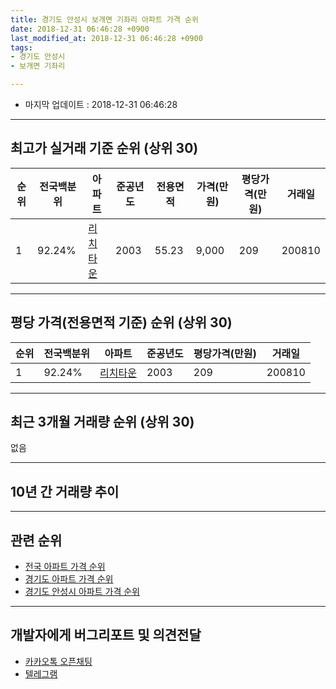 ```yaml
---
title: 경기도 안성시 보개면 기좌리 아파트 가격 순위
date: 2018-12-31 06:46:28 +0900
last_modified_at: 2018-12-31 06:46:28 +0900
tags:
- 경기도 안성시
- 보개면 기좌리

---
```


* 마지막 업데이트 : 2018-12-31 06:46:28

---

## 최고가 실거래 기준 순위 (상위 30)


|순위|전국백분위|아파트|준공년도|전용면적|가격(만원)|평당가격(만원)|거래일|
|---|---|---|---|---|---|---|---|
|1|92.24%|[리치타운](https://search.naver.com/search.naver?query=%EA%B2%BD%EA%B8%B0%EB%8F%84+%EC%95%88%EC%84%B1%EC%8B%9C+%EB%B3%B4%EA%B0%9C%EB%A9%B4+%EA%B8%B0%EC%A2%8C%EB%A6%AC+%EB%A6%AC%EC%B9%98%ED%83%80%EC%9A%B4)|2003|55.23|9,000|209|200810|


---

## 평당 가격(전용면적 기준) 순위 (상위 30)


|순위|전국백분위|아파트|준공년도|평당가격(만원)|거래일|
|---|---|---|---|---|---|
|1|92.24%|[리치타운](https://search.naver.com/search.naver?query=%EA%B2%BD%EA%B8%B0%EB%8F%84+%EC%95%88%EC%84%B1%EC%8B%9C+%EB%B3%B4%EA%B0%9C%EB%A9%B4+%EA%B8%B0%EC%A2%8C%EB%A6%AC+%EB%A6%AC%EC%B9%98%ED%83%80%EC%9A%B4)|2003|209|200810|


---

## 최근 3개월 거래량 순위 (상위 30)

없음

---

## 10년 간 거래량 추이


<div style="width:100%;">
    <canvas id="deal_progress" height="250"></canvas>
</div>

<script>
new Chart(document.getElementById("deal_progress"), {
    type: 'line',
    data: {
        labels: ['200812','200901','200902','200903','200904','200905','200906','200907','200908','200909','200910','200911','200912','201001','201002','201003','201004','201005','201006','201007','201008','201009','201010','201011','201012','201101','201102','201103','201104','201105','201106','201107','201108','201109','201110','201111','201112','201201','201202','201203','201204','201205','201206','201207','201208','201209','201210','201211','201212','201301','201302','201303','201304','201305','201306','201307','201308','201309','201310','201311','201312','201401','201402','201403','201404','201405','201406','201407','201408','201409','201410','201411','201412','201501','201502','201503','201504','201505','201506','201507','201508','201509','201510','201511','201512','201601','201602','201603','201604','201605','201606','201607','201608','201609','201610','201611','201612','201701','201702','201703','201704','201705','201706','201707','201708','201709','201710','201711','201712','201801','201802','201803','201804','201805','201806','201807','201808','201809','201810','201811','201812'],
        datasets: [{
            label: '실거래 수',
            pointRadius: 1,
            data: [1, 0, 0, 2, 2, 0, 1, 9, 7, 2, 1, 1, 0, 0, 2, 3, 0, 1, 2, 2, 0, 1, 4, 2, 0, 2, 0, 3, 0, 2, 3, 7, 2, 2, 4, 5, 3, 2, 1, 3, 4, 4, 3, 5, 1, 3, 2, 2, 1, 0, 1, 1, 2, 2, 1, 3, 2, 2, 2, 1, 1, 1, 2, 2, 0, 0, 4, 2, 2, 1, 3, 4, 2, 5, 2, 3, 1, 6, 0, 1, 2, 0, 5, 2, 4, 1, 1, 1, 1, 0, 2, 0, 0, 1, 2, 2, 0, 0, 0, 1, 2, 0, 0, 2, 3, 4, 2, 4, 1, 1, 1, 0, 1, 1, 3, 2, 1, 0, 0, 0, 0],
            borderColor: "rgba(255, 201, 14, 1)",
            backgroundColor: "rgba(255, 201, 14, 0.5)",
            fill: true,
        }]
    },
    options: {
        responsive: true,
        title: {
            display: true,
            text: '10년간 거래량 추이'
        },
        tooltips: {
            mode: 'index',
            intersect: false,
        },
        hover: {
            mode: 'nearest',
            intersect: true
        },
        scales: {
            xAxes: [{
                display: true,
                scaleLabel: {
                    display: true,
                    labelString: '년/월'
                }
            }],
            yAxes: [{
                display: true,
                ticks: {
                    suggestedMin: 0,
                },
                scaleLabel: {
                    display: true,
                    labelString: '실거래 수'
                }
            }]
        }
    }
});

</script>


---

## 관련 순위

- [전국 아파트 가격 순위](https://inasie.github.io/apt-ranking/전국)
- [경기도 아파트 가격 순위](https://inasie.github.io/apt-ranking/경기도)
- [경기도 안성시 아파트 가격 순위](https://inasie.github.io/apt-ranking/경기도-안성시)


---

## 개발자에게 버그리포트 및 의견전달

- [카카오톡 오픈채팅](https://open.kakao.com/o/gLJUAP4)
- [텔레그램](https://t.me/inasie)

